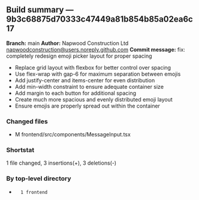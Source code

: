 ## Build summary — 9b3c68875d70333c47449a81b854b85a02ea6c17

**Branch:** main **Author:** Napwood Construction Ltd <napwoodconstruction@users.noreply.github.com>
**Commit message:** fix: completely redesign emoji picker layout for proper spacing

- Replace grid layout with flexbox for better control over spacing
- Use flex-wrap with gap-6 for maximum separation between emojis
- Add justify-center and items-center for even distribution
- Add min-width constraint to ensure adequate container size
- Add margin to each button for additional spacing
- Create much more spacious and evenly distributed emoji layout
- Ensure emojis are properly spread out within the container

### Changed files

- M frontend/src/components/MessageInput.tsx

### Shortstat

1 file changed, 3 insertions(+), 3 deletions(-)

### By top-level directory

-       1 frontend
